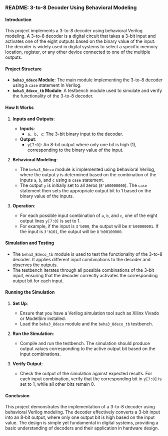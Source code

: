 ### README: 3-to-8 Decoder Using Behavioral Modeling

#### Introduction

This project implements a 3-to-8 decoder using behavioral Verilog modeling. A 3-to-8 decoder is a digital circuit that takes a 3-bit input and activates one of the eight outputs based on the binary value of the input. The decoder is widely used in digital systems to select a specific memory location, register, or any other device connected to one of the multiple outputs.

#### Project Structure

- **`beha3_8deco` Module**: The main module implementing the 3-to-8 decoder using a `case` statement in Verilog.
- **`beha3_8deco_tb` Module**: A testbench module used to simulate and verify the functionality of the 3-to-8 decoder.

#### How It Works

1. **Inputs and Outputs**:
   - **Inputs**:
     - `a, b, c`: The 3-bit binary input to the decoder.
   - **Output**:
     - `y[7:0]`: An 8-bit output where only one bit is high (1), corresponding to the binary value of the input.

2. **Behavioral Modeling**:
   - The `beha3_8deco` module is implemented using behavioral Verilog, where the output `y` is determined based on the combination of the inputs `a`, `b`, and `c` using a `case` statement.
   - The output `y` is initially set to all zeros (`8'b00000000`). The `case` statement then sets the appropriate output bit to 1 based on the binary value of the inputs.

3. **Operation**:
   - For each possible input combination of `a`, `b`, and `c`, one of the eight output lines `y[7:0]` is set to 1.
   - For example, if the input is `3'b000`, the output will be `8'b00000001`. If the input is `3'b101`, the output will be `8'b00100000`.

#### Simulation and Testing

- The `beha3_8deco_tb` module is used to test the functionality of the 3-to-8 decoder. It applies different input combinations to the decoder and observes the outputs.
- The testbench iterates through all possible combinations of the 3-bit input, ensuring that the decoder correctly activates the corresponding output bit for each input.

#### Running the Simulation

1. **Set Up**:
   - Ensure that you have a Verilog simulation tool such as Xilinx Vivado or ModelSim installed.
   - Load the `beha3_8deco` module and the `beha3_8deco_tb` testbench.

2. **Run the Simulation**:
   - Compile and run the testbench. The simulation should produce output values corresponding to the active output bit based on the input combinations.

3. **Verify Output**:
   - Check the output of the simulation against expected results. For each input combination, verify that the corresponding bit in `y[7:0]` is set to 1, while all other bits remain 0.

#### Conclusion

This project demonstrates the implementation of a 3-to-8 decoder using behavioral Verilog modeling. The decoder effectively converts a 3-bit input into an 8-bit output, where only one output bit is high based on the input value. The design is simple yet fundamental in digital systems, providing a basic understanding of decoders and their application in hardware design.